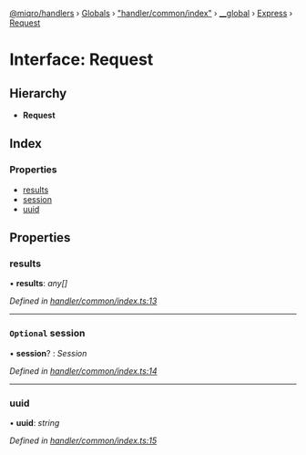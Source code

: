 [@miqro/handlers](../README.md) › [Globals](../globals.md) › ["handler/common/index"](../modules/_handler_common_index_.md) › [__global](../modules/_handler_common_index_.__global.md) › [Express](../modules/_handler_common_index_.__global.express.md) › [Request](_handler_common_index_.__global.express.request.md)

# Interface: Request

## Hierarchy

* **Request**

## Index

### Properties

* [results](_handler_common_index_.__global.express.request.md#results)
* [session](_handler_common_index_.__global.express.request.md#optional-session)
* [uuid](_handler_common_index_.__global.express.request.md#uuid)

## Properties

###  results

• **results**: *any[]*

*Defined in [handler/common/index.ts:13](https://github.com/claukers/miqro-express/blob/5fac12b/src/handler/common/index.ts#L13)*

___

### `Optional` session

• **session**? : *Session*

*Defined in [handler/common/index.ts:14](https://github.com/claukers/miqro-express/blob/5fac12b/src/handler/common/index.ts#L14)*

___

###  uuid

• **uuid**: *string*

*Defined in [handler/common/index.ts:15](https://github.com/claukers/miqro-express/blob/5fac12b/src/handler/common/index.ts#L15)*
